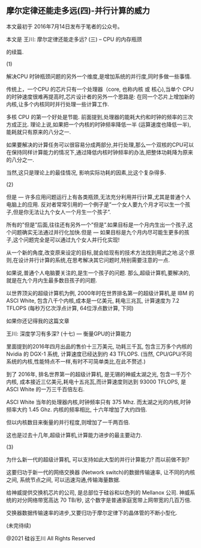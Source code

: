 ## 摩尔定律还能走多远(四)-并行计算的威力

本文最初于 2016年7月14日发布于笔者的公众号。

本文是 王川: 摩尔定律还能走多远? (三) &#8211; CPU 的内存瓶颈

的续篇.

(1)

解决CPU 时钟瓶颈问题的另外一个维度,是增加系统的并行度,同时多做一些事情.

传统上，一个CPU 的芯片只有一个处理器（core, 也称内核 或 核心),当单个 CPU
的时钟速度很难再提高时,芯片设计者的另外一个思路是: 在同一个芯片上增加新的内核,让多个内核同时并行处理一些计算工作.

多核 CPU 的第一个好处是节能. 前面提到,处理器的能耗大约和时钟的频率的三次方成正比.
理论上说,如果把一个内核的时钟频率降低一半 (运算速度也降低一半),能耗就只有原来的八分之一.

如果要解决的计算任务可以很容易分成两部分,并行处理,那么一个双核的CPU可以在保持同样计算能力的情况下,通过降低内核时钟频率的办法,把整体功耗降为原来的八分之一.

当然,这只是理论上的最佳情况, 影响实际功耗的因素,比这个复杂得多.

(2)

但是 &#8212; 许多应用问题运行上有各类瓶颈,无法充分利用并行计算,尤其是普通个人电脑上的应用.
反对者常常引用的一个例子是&#8221;一个女人要九个月才可以生一个孩子,但是你无法让九个女人一个月生一个孩子&#8221;.

所有的&#8221;但是&#8221;后面,往往还有另外一个&#8221;但是&#8221;.如果目标是一个月内生出一个孩子,这个问题确实无法通过并行化加快.但是
&#8212; 如果目标是九个月内尽可能生更多的孩子,这个问题完全是可以通过九个女人并行化实现!

从一个新的角度,改变原来设定的目标,就会给现有的技术方法找到用武之地.这个原则,在设计并行计算的系统,在思考解决其它问题时,特别需要注意的一点.

如果说,普通个人电脑要关注的,是生一个孩子的问题. 那么,超级计算机,要解决的,就是在九个月内生最多数目孩子的问题.

以世界顶尖的超级计算机为例, 2000年时在世界排名第一的超级计算机,是 IBM 的ASCI White, 包含八千个内核,成本是一亿美元,
耗电三兆瓦, 计算速度为 7.2 TFLOPS (每秒万亿次浮点计算, 64位浮点数计算, 下同)

如果你还记得我的这篇文章

王川: 深度学习有多深? (十七) &#8212; 衡量GPU的计算能力

里面提到的2016年四月出品的售价十三万美元, 功耗三千瓦, 包含三万多个内核的 Nvidia 的 DGX-1 系统, 计算速度已经达到约 43
TFLOPS. (当然, CPU/GPU/不同系统的内核,性能特点不一样,有时不可简单类比,在此不赘述.)

到了 2016年, 排名世界第一的超级计算机, 是无锡的神威太湖之光, 包含一千万个内核, 成本接近三亿美元,耗电十五兆瓦,而计算速度则达到
93000 TFLOPS, 是 ASCI White 的一万三千百倍左右.

ASCI White 当年的处理器内核,时钟频率只有 375 Mhz. 而太湖之光的内核,时钟频率大约 1.45 Ghz. 内核的频率相比, 十六年增加了大约四倍.

但以内核数目来衡量的并行程度,则增加了一千两百倍.

这也是过去十几年,超级计算机,计算能力进步的最主要动力.

(3)

为什么新一代的超级计算机, 可以支持如此大型的并行计算能力? 而以前做不到?

这要归功于新一代的网络交换器 (Network switch)的数据传输速率, 让不同的内核之间, 系统节点之间, 可以迅速沟通,传输海量数据.

给神威提供交换机芯片的公司, 是总部位于硅谷和以色列的 Mellanox 公司. 神威系统的对分网络带宽高达 70 TB/秒,
这个数字是普通家庭宽带上网带宽的几百万倍.

交换器数据传输速率的进步,又要归功于摩尔定律下的晶体管的不断小型化.

(未完待续)

@2021 硅谷王川 All Rights Reserved

